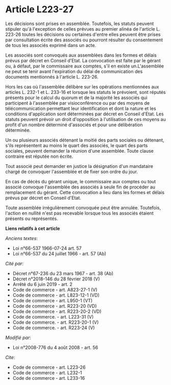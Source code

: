 # Article L223-27

Les décisions sont prises en assemblée. Toutefois, les statuts peuvent stipuler qu'à l'exception de celles prévues au premier
alinéa de l'article L. 223-26 toutes les décisions ou certaines d'entre elles peuvent être prises par consultation écrite des
associés ou pourront résulter du consentement de tous les associés exprimé dans un acte. 

Les associés sont convoqués aux assemblées dans les formes et délais prévus par décret en Conseil d'Etat. La convocation est
faite par le gérant ou, à défaut, par le commissaire aux comptes, s'il en existe un.L'assemblée ne peut se tenir avant
l'expiration du délai de communication des documents mentionnés à l'article L. 223-26. 

Hors les cas où l'assemblée délibère sur les opérations mentionnées aux articles L. 232-1 et L. 233-16 et lorsque les statuts
le prévoient, sont réputés présents pour le calcul du quorum et de la majorité les associés qui participent à l'assemblée par
visioconférence ou par des moyens de télécommunication permettant leur identification et dont la nature et les conditions
d'application sont déterminées par décret en Conseil d'Etat. Les statuts peuvent prévoir un droit d'opposition à
l'utilisation de ces moyens au profit d'un nombre déterminé d'associés et pour une délibération déterminée. 

Un ou plusieurs associés détenant la moitié des parts sociales ou détenant, s'ils représentent au moins le quart des
associés, le quart des parts sociales, peuvent demander la réunion d'une assemblée. Toute clause contraire est réputée non
écrite. 

Tout associé peut demander en justice la désignation d'un mandataire chargé de convoquer l'assemblée et de fixer son ordre du
jour. 

En cas de décès du gérant unique, le commissaire aux comptes ou tout associé convoque l'assemblée des associés à seule fin de
procéder au remplacement du gérant. Cette convocation a lieu dans les formes et délais prévus par décret en Conseil d'Etat. 

Toute assemblée irrégulièrement convoquée peut être annulée. Toutefois, l'action en nullité n'est pas recevable lorsque tous
les associés étaient présents ou représentés.

**Liens relatifs à cet article**

_Anciens textes_:

  - Loi n°66-537 1966-07-24 art. 57
  - Loi n°66-537 du 24 juillet 1966 - art. 57 (Ab)

_Cité par_:

  - Décret n°67-236 du 23 mars 1967 - art. 38 (Ab)
  - Décret n°2018-146 du 28 février 2018 (V)
  - Arrêté du 6 juin 2019 - art. 2
  - Code de commerce - art. A823-27-1 (V)
  - Code de commerce - art. L823-12-1 (VD)
  - Code de commerce - art. L950-1 (VT)
  - Code de commerce - art. R223-20 (VD)
  - Code de commerce - art. R223-20-2 (VD)
  - Code de commerce. - art. L223-31 (V)
  - Code de commerce. - art. R223-20-1 (V)
  - Code de commerce. - art. R223-24 (V)

_Modifié par_:

  - Loi n°2008-776 du 4 août 2008 - art. 56

_Cite_:

  - Code de commerce - art. L223-26
  - Code de commerce - art. L232-1
  - Code de commerce - art. L233-16
